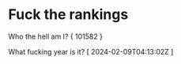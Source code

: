 # Fuck the rankings

Who the hell am I?
{ 101582 }

What fucking year is it?
[ 2024-02-09T04:13:02Z ]
